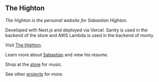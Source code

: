 ## The Highton

<p><em>The Highton is the personal website for Sabastian Highton.</em></p>

<p>Developed with Next.js and deployed via Vercel. Sanity is used in the backend of the store and AWS Lambda is used in 
the backend of monty.</p>

<p>Visit <a href='https://www.thehighton.com' target="_blank">The Highton</a>.</p>

<p>Learn more about <a href='https://www.thehighton.com/sabastian' target='_blank'>Sabastian</a> and view his resume.</p>

<p>Shop at the <a href='https://www.thehighton.com/store' target='_blank'>store</a> for music.</p>

<p>See other <a href='https://thehighton.com/projects' target='_blank'>projects</a> for more.</p>
